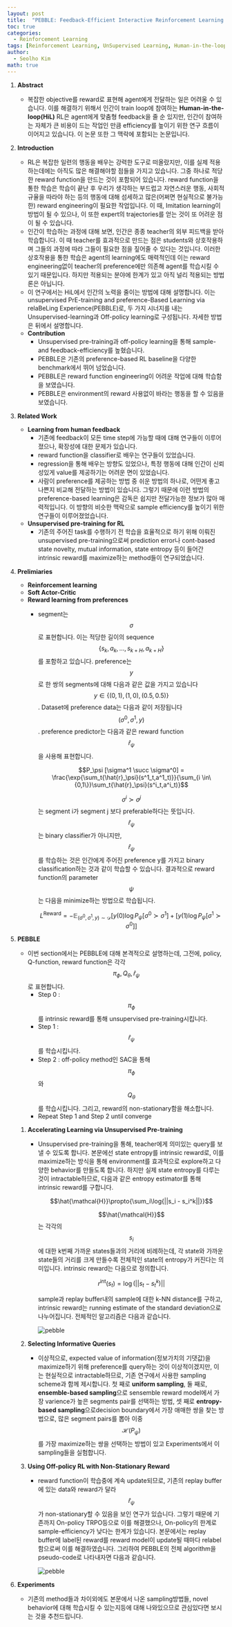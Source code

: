 ```yaml
---
layout: post
title:  "PEBBLE: Feedback-Efficient Interactive Reinforcement Learning via Relabeling Experience and Unsupervised Pre-training 논문 리뷰 및 설명"
toc: true
categories: 
  - Reinforcement Learning 
tags: [Reinforcement Learning, UnSupervised Learning, Human-in-the-loop]
author:
  - Seolho Kim
math: true
---
```

1. **Abstract**
    - 복잡한 objective를 reward로 표현해 agent에게 전달하는 일은 어려울 수 있습니다. 이를 해결하기 위해서 인간이 train loop에 참여하는 **Human-in-the-loop(HiL)** RL은 agent에게 맞춤형 feedback을 줄 순 있지만, 인간이 참여하는 자체가 큰 비용이 드는 작업인 만큼 efficiency를 높이기 위한 연구 흐름이 이어지고 있습니다. 이 논문 또한 그 맥락에 포함되는 논문입니다.
2. **Introduction**
    - RL은 복잡한 일련의 행동을 배우는 강력한 도구로 떠올랐지만, 이를 실제 적용하는데에는 아직도 많은 해결해야할 점들을 가지고 있습니다. 그중 하나로 적당한 reward function을 만드는 것이 포함되어 있습니다. reward function을 통한 학습은 학습이 끝난 후 우리가 생각하는 부드럽고 자연스러운 행동, 사회적 규율을 따라야 하는 등의 행동에 대해 섬세하고 많은(어쩌면  현실적으로 불가능한) reward engineering이 필요한 작업입니다. 이 때, Imitation learning이 방법이 될 수 있으나, 이 또한 expert의 trajectories를 얻는 것이 또 어려운 점이 될 수 있습니다.
    - 인간이 학습하는 과정에 대해 보면, 인간은 종종 teacher의 외부 피드백을 받아 학습합니다. 이 때 teacher를 효과적으로 만드는 점은 students와 상호작용하며 그들의 과정에 따라 그들이 필요한 점을 짚어줄 수 있다는 것입니다. 이러한 상호작용을 통한 학습은 agent의 learning에도 매력적인데 이는 reward engineering없이 teacher의 preference에만 의존해 agent를 학습시킬 수 있기 때문입니다. 하지만 적용되는 분야에 한계가 있고 아직 널리 적용되는 방법론은 아닙니다.
    - 이 연구에서는 HiL에서 인간의 노력을 줄이는 방법에 대해 설명합니다. 이는 unsupervised PrE-training and preference-Based Learning via relaBeLing Experience(PEBBLE)로, 두 가지 시너지를 내는 Unsupervised-learning과 Off-policy learning로 구성됩니다. 자세한 방법은 뒤에서 설명합니다.
    - **Contribution**
        - Unsupervised pre-training과 off-policy learning을 통해 sample- and feedback-efficiency를 높혔습니다.
        - PEBBLE은 기존의 preference-based RL baseline을 다양한 benchmark에서 뛰어 넘었습니다.
        - PEBBLE은 reward function engineering이 어려운 작업에 대해 학습함을 보였습니다.
        - PEBBLE은 environment의 reward 사용없이 바라는 행동을 할 수 있음을 보였습니다.
3. **Related Work**
    - **Learning from human feedback**
        - 기존에 feedback이 모든 time step에 가능할 때에 대해 연구들이 이루어졌으나, 확장성에 대한 문제가 있습니다.
        - reward function을 classifier로 배우는 연구들이 있었습니다.
        - regression을 통해 배우는 방향도 있었으나, 특정 행동에 대해 인간이 신뢰성있게 value를 제공하기는 어려운 면이 있었습니다.
        - 사람이 preference를 제공하는 방법 중 쉬운 방법의 하나로, 어떤게 좋고 나쁜지 비교해 전달하는 방법이 있습니다. 그렇기 때문에 이런 방법의 preference-based learning은 감독은 쉽지만 전달가능한 정보가 많아 매력적입니다. 이 방향의 비슷한 맥락으로 sample efficiency를 높이기 위한 연구들이 이루어졌었습니다.
    - **Unsupervised pre-training for RL**
        - 기존의 주어진 task를 수행하기 전 학습을 효율적으로 하기 위해 이뤄진 unsupervised pre-training으로써 prediction error나 cont-based state novelty, mutual information, state entropy 등이 들어간 intrinsic reward를 maximize하는 method들이 연구되었습니다.
4. **Prelimiaries**
    - **Reinforcement learning**
    - **Soft Actor-Critic**
    - **Reward learning from preferences**
        - segment는 $$\sigma$$로 표현합니다. 이는 적당한 길이의 sequence $$\{s_k,a_k,..., s_{k+H},a_{k+H}\}$$를 포함하고 있습니다. preference는 $$y$$로 한 쌍의 segments에 대해 다음과 같은 값을 가지고 있습니다 $$y \in \{ (0,1), (1,0), (0.5,0.5)\}$$. Dataset에 preference data는 다음과 같이 저장됩니다$$(\sigma^0, \sigma^1, y)$$. preference predictor는 다음과 같은 reward function $$\hat{r}_{\psi}$$을 사용해 표현합니다.

            $$P_\psi [\sigma^1 \succ \sigma^0] = \frac{\exp{\sum_t{\hat{r}_\psi}(s^1_t,a^1_t)}}{\sum_{i \in\{0,1\}}\sum_t{\hat{r}_\psi}(s^i_t,a^i_t)}$$

            $$\sigma^i \succ \sigma^j$$는 segment i가 segment j 보다 preferable하다는 뜻입니다. $$\hat{r}_{\psi}$$는 binary classifier가 아니지만, $$\hat{r}_{\psi}$$를 학습하는 것은 인간에게 주어진 preference y를 가지고 binary classification하는 것과 같이 학습할 수 있습니다. 결과적으로 reward function의 parameter $$\psi$$는 다음을 minimize하는 방법으로 학습됩니다. 

            $$L^{\mathrm{Reward}} = - \mathbb{E}_{(\sigma^0, \sigma^1, y) \sim \mathcal{D}}[y(0)\log{P_\psi[\sigma^0 \succ \sigma^1]} + [y(1)\log{P_\psi[\sigma^1 \succ \sigma^0]}]$$

5. **PEBBLE**
    - 이번 section에서는 PEBBLE에 대해 본격적으로 설명하는데, 그전에, policy, Q-function, reward function은 각각 $$\pi_\phi, Q_\theta, \hat{r}_{\psi}$$로 표현합니다.
        - Step 0 : $$\pi_{\phi}$$를 intrinsic reward를 통해 unsupervised pre-training시킵니다.
        - Step 1 : $$\hat{r}_\psi$$ 를 학습시킵니다.
        - Step 2 : off-policy method인 SAC을 통해 $$\pi_\phi$$와 $$Q_\theta$$를 학습시킵니다. 그리고, reward의 non-stationary함을 해소합니다.
        - Repeat Step 1 and Step 2 until converge
    
    
    1. **Accelerating Learning via Unsupervised Pre-training**
        - Unsupervised pre-training을 통해, teacher에게 의미있는 query를 보낼 수 있도록 합니다. 본문에선 state entropy를 intrinsic reward로, 이를 maximize하는 방식을 통해 environment를 효과적으로 explore하고 다양한 behavior를 만들도록 합니다. 하지만 실제 state entropy를 다루는 것이 intractable하므로, 다음과 같은 entropy estimator를 통해 intrinsic reward를 구합니다.

            $$\hat{\mathcal{H}}\propto{\sum_i\log{||s_i - s_i^k||}}$$

            $$\hat{\mathcal{H}}$$는  각각의 $$s_i$$에 대한 k번째 가까운 states들과의 거리에 비례하는데, 각 state와 가까운 state들의 거리를 크게 만들수록 전체적인 state의 entropy가 커진다는 의미입니다. intrinsic reward는 다음으로 정의합니다. 

            $$r^{\mathrm{int}}(s_t) = \log{(||s_t - s^k_t)||}$$

            sample과 replay buffer내의 sample에 대한 k-NN distance를 구하고, intrinsic reward는 running estimate of the standard deviation으로 나누어집니다. 전체적인 알고리즘은 다음과 같습니다.

            ![pebble](/assets/img/pebble_0.PNG)

    2. **Selecting Informative Queries**
        - 이상적으로, expected value of information(정보가치의 기댓값)을 maximize하기 위해 preference를 query하는 것이 이상적이겠지만, 이는 현실적으로 intractable하므로, 기존 연구에서 사용한 sampling scheme과 함께 제시합니다. 첫 째로 **uniform sampling**, 둘 째로, **ensemble-based sampling**으로 sensemble reward model에서 가장 varience가 높은 segments pair를 선택하는 방법, 셋 째로 **entropy-based sampling**으로decision boundary에서 가장 애매한 쌍을 찾는 방법으로, 많은 segment pairs를 뽑아 이중 $$\mathcal{H}(P_{\psi})$$를 가장 maximize하는 쌍을 선택하는 방법이 있고 Experiments에서 이 sampling들을 실험합니다.
    3. **Using Off-policy RL with Non-Stationary Reward**
        - reward function이 학습중에 계속 update되므로, 기존의 replay buffer에 있는 data와 reward가 달라 $$\hat{r}_\psi$$가 non-stationary할 수 있음을 보인 연구가 있습니다. 그렇기 때문에 기존까지 On-policy TRPO등으로 이를 해결했으나, On-policy의 한계로 sample-efficiency가 낮다는 한계가 있습니다. 본문에서는 replay buffer에 label된 reward를 reward model이 update될 때마다 relabel함으로써 이를 해결하였습니다. 그리하여 PEBBLE의 전체 algorithm을 pseudo-code로 나타내자면 다음과 같습니다.

            ![pebble](/assets/img/pebble_1.PNG)

6. **Experiments**
    - 기존의 method들과 차이외에도 본문에서 나온 sampling방법들, novel behavior에 대해 학습시킬 수 있는지등에 대해 나와있으므로 관심있다면 보시는 것을 추천드립니다.

